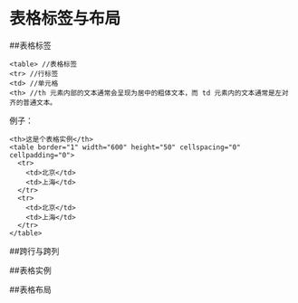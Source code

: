 # 表格标签与布局

##表格标签

``````
<table> //表格标签
<tr> //行标签
<td> //单元格
<th> //th 元素内部的文本通常会呈现为居中的粗体文本，而 td 元素内的文本通常是左对齐的普通文本。
``````

例子：
```
<th>这是个表格实例</th>
<table border="1" width="600" height="50" cellspacing="0" cellpadding="0">
  <tr>
    <td>北京</td>
    <td>上海</td>
  </tr>
  <tr>
    <td>北京</td>
    <td>上海</td>
  </tr>
</table>
```


##跨行与跨列

##表格实例

##表格布局 
